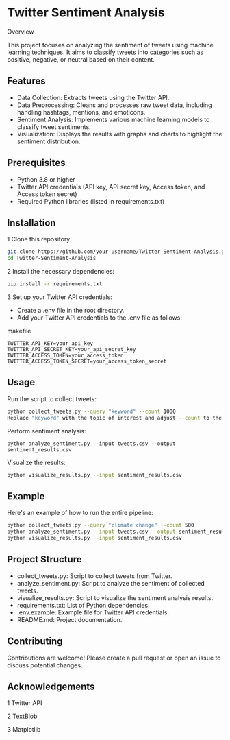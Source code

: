 
# Twitter Sentiment Analysis

Overview

This project focuses on analyzing the sentiment of tweets using machine learning techniques. It aims to classify tweets into categories such as positive, negative, or neutral based on their content.


## Features

- Data Collection: Extracts tweets using the Twitter API.
- Data Preprocessing: Cleans and processes raw tweet data, including handling hashtags, mentions, and emoticons.
- Sentiment Analysis: Implements various machine learning models to classify tweet sentiments.
- Visualization: Displays the results with graphs and charts to highlight the sentiment distribution.


## Prerequisites


- Python 3.8 or higher
- Twitter API credentials (API key, API secret key, Access token, and Access token secret)
- Required Python libraries (listed in requirements.txt)

## Installation

1 Clone this repository:

```bash
git clone https://github.com/your-username/Twitter-Sentiment-Analysis.git
cd Twitter-Sentiment-Analysis
```

2 Install the necessary dependencies:

```bash
pip install -r requirements.txt
```

3 Set up your Twitter API credentials:

- Create a .env file in the root directory.
- Add your Twitter API credentials to the .env file as follows:

 makefile
```
TWITTER_API_KEY=your_api_key
TWITTER_API_SECRET_KEY=your_api_secret_key
TWITTER_ACCESS_TOKEN=your_access_token
TWITTER_ACCESS_TOKEN_SECRET=your_access_token_secret
```
## Usage
Run the script to collect tweets:

```bash 
python collect_tweets.py --query "keyword" --count 1000
Replace "keyword" with the topic of interest and adjust --count to the desired number of tweets.
```
Perform sentiment analysis:

```
python analyze_sentiment.py --input tweets.csv --output sentiment_results.csv
```
Visualize the results:

```bash
python visualize_results.py --input sentiment_results.csv
```

## Example
Here's an example of how to run the entire pipeline:

```bash
python collect_tweets.py --query "climate change" --count 500
python analyze_sentiment.py --input tweets.csv --output sentiment_results.csv
python visualize_results.py --input sentiment_results.csv
```

## Project Structure
- collect_tweets.py: Script to collect tweets from Twitter.
- analyze_sentiment.py: Script to analyze the sentiment of collected tweets.
- visualize_results.py: Script to visualize the sentiment analysis results.
- requirements.txt: List of Python dependencies.
- .env.example: Example file for Twitter API credentials.
- README.md: Project documentation.

## Contributing
Contributions are welcome! Please create a pull request or open an issue to discuss potential changes.


## Acknowledgements
1 Twitter API

2 TextBlob

3 Matplotlib